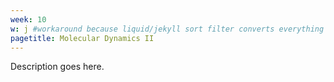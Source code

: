 ```yaml
---
week: 10
w: j #workaround because liquid/jekyll sort filter converts everything to strings
pagetitle: Molecular Dynamics II
---
```


Description goes here.
